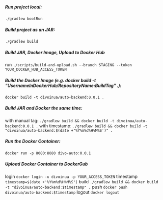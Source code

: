 ##### Run project local:
`./gradlew bootRun`

##### Build project as an JAR:
`./gradlew build`

##### Build JAR, Docker Image, Upload to Docker Hub
run `./scripts/build-and-upload.sh --branch STAGING --token YOUR_DOCKER_HUB_ACCESS_TOKEN`

##### Build the Docker Image (e.g. _docker build -t "UsernameInDockerHub/RepositoryName:BuildTag" ._):
`docker build -t divoinua/auto-backend:0.0.1 .`

##### Build JAR and Docker the same time:
with manual tag: `./gradlew build && docker build -t divoinua/auto-backend:0.0.1 .`
with timestamp: 
`./gradlew build && docker build -t "divoinua/auto-backend:$(date +'%Y%m%d%H%M%S')" .`

##### Run the Docker Container:
` docker run -p 8080:8080 divo-auto:0.0.1 `

##### Upload Docker Container to DockerGub
login `docker login -u divoinua -p YOUR_ACCESS_TOKEN`
timestamp `timestamp=$(date +'%Y%m%d%H%M%S')`
build `./gradlew build && docker build -t "divoinua/auto-backend:$timestamp" .`
push `docker push divoinua/auto-backend:$timestamp`
logout `docker logout`